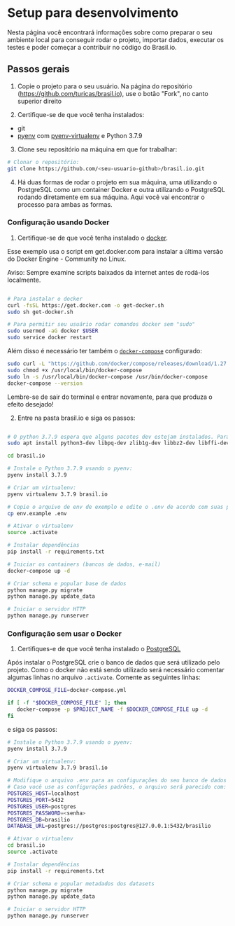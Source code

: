 # Setup para desenvolvimento

Nesta página você encontrará informações sobre como preparar o seu ambiente local para conseguir rodar o projeto, importar dados, executar os testes e poder começar a contribuir no código do Brasil.io.

## Passos gerais

1. Copie o projeto para o seu usuário. Na página do repositório (<https://github.com/turicas/brasil.io>), use o botão "Fork", no canto superior direito

2. Certifique-se de que você tenha instalados:

- git
- [pyenv](https://github.com/pyenv/pyenv) com
  [pyenv-virtualenv](https://github.com/pyenv/pyenv-virtualenv) e Python 3.7.9

3. Clone seu repositório na máquina em que for trabalhar:

```bash
# Clonar o repositório:
git clone https://github.com/<seu-usuario-github>/brasil.io.git
```

4. Há duas formas de rodar o projeto em sua máquina, uma utilizando o PostgreSQL como um container Docker e outra utilizando o PostgreSQL rodando diretamente em sua máquina. Aqui você vai encontrar o processo para ambas as formas.

### Configuração usando Docker

1. Certifique-se de que você tenha instalado o [docker](https://www.docker.com/).

Esse exemplo usa o script em get.docker.com para instalar a última versão do Docker Engine - Community no Linux.

Aviso: Sempre examine scripts baixados da internet antes de rodá-los localmente.

```bash

# Para instalar o docker
curl -fsSL https://get.docker.com -o get-docker.sh
sudo sh get-docker.sh

# Para permitir seu usuário rodar comandos docker sem "sudo"
sudo usermod -aG docker $USER
sudo service docker restart

```

Além disso é necessário ter também o
[`docker-compose`](https://docs.docker.com/compose/install/) configurado:

```bash
sudo curl -L "https://github.com/docker/compose/releases/download/1.27.4/docker-compose-$(uname -s)-$(uname -m)" -o /usr/local/bin/docker-compose
sudo chmod +x /usr/local/bin/docker-compose
sudo ln -s /usr/local/bin/docker-compose /usr/bin/docker-compose
docker-compose --version
```

Lembre-se de sair do terminal e entrar novamente, para que produza o efeito desejado!

2. Entre na pasta brasil.io e siga os passos:

```bash

# O python 3.7.9 espera que alguns pacotes dev estejam instalados. Para isso, rode:
sudo apt install python3-dev libpq-dev zlib1g-dev libbz2-dev libffi-dev liblzma-dev

cd brasil.io

# Instale o Python 3.7.9 usando o pyenv:
pyenv install 3.7.9

# Criar um virtualenv:
pyenv virtualenv 3.7.9 brasil.io

# Copie o arquivo de env de exemplo e edite o .env de acordo com suas preferências
cp env.example .env

# Ativar o virtualenv
source .activate

# Instalar dependências
pip install -r requirements.txt

# Iniciar os containers (bancos de dados, e-mail)
docker-compose up -d

# Criar schema e popular base de dados
python manage.py migrate
python manage.py update_data

# Iniciar o servidor HTTP
python manage.py runserver
```

### Configuração sem usar o Docker

1. Certifiques-e de que você tenha instalado o [PostgreSQL](https://www.postgresql.org/)

Após instalar o PostgreSQL crie o banco de dados que será utilizado pelo
projeto. Como o docker não está sendo utilizado será necessário comentar
algumas linhas no arquivo `.activate`. Comente as seguintes linhas:

```bash
DOCKER_COMPOSE_FILE=docker-compose.yml

if [ -f "$DOCKER_COMPOSE_FILE" ]; then
   docker-compose -p $PROJECT_NAME -f $DOCKER_COMPOSE_FILE up -d
fi
```

e siga os passos:

```bash
# Instale o Python 3.7.9 usando o pyenv:
pyenv install 3.7.9

# Criar um virtualenv:
pyenv virtualenv 3.7.9 brasil.io

# Modifique o arquivo .env para as configurações do seu banco de dados
# Caso você use as configurações padrões, o arquivo será parecido com:
POSTGRES_HOST=localhost
POSTGRES_PORT=5432
POSTGRES_USER=postgres
POSTGRES_PASSWORD=<senha>
POSTGRES_DB=brasilio
DATABASE_URL=postgres://postgres:postgres@127.0.0.1:5432/brasilio

# Ativar o virtualenv
cd brasil.io
source .activate

# Instalar dependências
pip install -r requirements.txt

# Criar schema e popular metadados dos datasets
python manage.py migrate
python manage.py update_data

# Iniciar o servidor HTTP
python manage.py runserver
```
